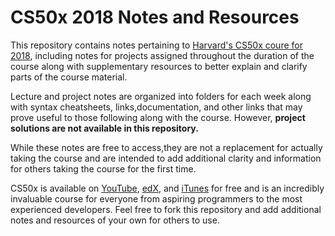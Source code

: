 # CS50x 2018 Notes and Resources

This repository contains notes pertaining to [Harvard's CS50x coure for 2018](https://online-learning.harvard.edu/course/cs50-introduction-computer-science), including notes for projects assigned throughout the duration of the course along with supplementary resources to better explain and clarify parts of the course material.

Lecture and project notes are organized into folders for each week along with syntax cheatsheets, links,documentation, and other links that may prove useful to those following along with the course. However, **project solutions are not available in this repository.**


While these notes are free to access,they are not a replacement for actually taking the course and are intended to add additional clarity and information for others taking the course for the first time. 

CS50x is available on [YouTube](http://www.youtube.com/playlist?list=PL2SOU6wwxB0uVbmox-s0PCssse5VKGkWh), [edX](https://www.edx.org/course/harvardx/harvardx-cs50x-introduction-computer-1022), and [iTunes](https://itunes.apple.com/us/course/this-is-cs50-2014./id953585749) for free and is an incredibly invaluable course for everyone from aspiring programmers to the most experienced developers. Feel free to fork this repository and add additional notes and resources of your own for others to use.